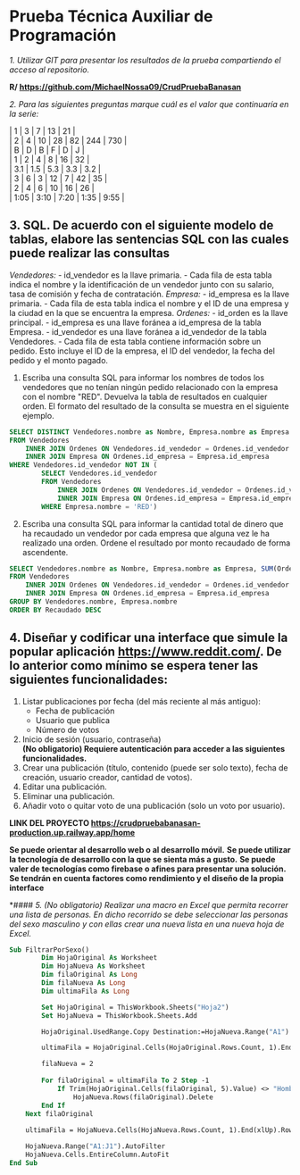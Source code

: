 # Prueba Técnica Auxiliar de Programación

*1.	Utilizar GIT para presentar los resultados de la prueba compartiendo el acceso al repositorio.*


**R/ https://github.com/MichaelNossa09/CrudPruebaBanasan**

*2.	Para las siguientes preguntas marque cuál es el valor que continuaría en la serie:*

| 1 | 3 | 7 | 13 | 21 |  
| 2 | 4 | 10 | 28 | 82 | 244 | 730 |  
| B | D | B | F | D | J |  
| 1 | 2 | 4 | 8 | 16 | 32 |  
| 3.1 | 1.5 | 5.3 | 3.3 | 3.2 |  
| 3 | 6 | 3 | 12 | 7 | 42 | 35 |  
| 2 | 4 | 6 | 10 | 16 | 26 |  
| 1:05 | 3:10 | 7:20 | 1:35 | 9:55 |   


## 3.	SQL. De acuerdo con el siguiente modelo de tablas, elabore las sentencias SQL con las cuales puede realizar las consultas 
 
*Vendedores:*
    - id_vendedor es la llave primaria. 
    - Cada fila de esta tabla indica el nombre y la identificación de un vendedor junto con su salario, tasa de comisión y fecha de contratación.
*Empresa:*
    - id_empresa es la llave primaria.
    - Cada fila de esta tabla indica el nombre y el ID de una empresa y la ciudad en la que se encuentra la empresa.
*Ordenes:*
    - id_orden es la llave principal.
    - id_empresa es una llave foránea a id_empresa de la tabla Empresa.
    - id_vendedor es una llave foránea a id_vendedor de la tabla Vendedores.
    - Cada fila de esta tabla contiene información sobre un pedido. Esto incluye el ID de la empresa, el ID del vendedor, la fecha del pedido y el monto pagado.

1. Escriba una consulta SQL para informar los nombres de todos los vendedores que no tenían ningún pedido relacionado con la empresa con el nombre "RED". Devuelva la tabla de resultados en cualquier orden. El formato del resultado de la consulta se muestra en el siguiente ejemplo.

```sql
SELECT DISTINCT Vendedores.nombre as Nombre, Empresa.nombre as Empresa
FROM Vendedores
	INNER JOIN Ordenes ON Vendedores.id_vendedor = Ordenes.id_vendedor
	INNER JOIN Empresa ON Ordenes.id_empresa = Empresa.id_empresa
WHERE Vendedores.id_vendedor NOT IN (
    	SELECT Vendedores.id_vendedor
    	FROM Vendedores
    		INNER JOIN Ordenes ON Vendedores.id_vendedor = Ordenes.id_vendedor
    		INNER JOIN Empresa ON Ordenes.id_empresa = Empresa.id_empresa
    	WHERE Empresa.nombre = 'RED')
```

2. Escriba una consulta SQL para informar la cantidad total de dinero que ha recaudado un vendedor por cada empresa que alguna vez le ha realizado una orden. Ordene el resultado por monto recaudado de forma ascendente.

```sql
SELECT Vendedores.nombre as Nombre, Empresa.nombre as Empresa, SUM(Ordenes.qty) as Recaudado
FROM Vendedores
	INNER JOIN Ordenes ON Vendedores.id_vendedor = Ordenes.id_vendedor
	INNER JOIN Empresa ON Ordenes.id_empresa = Empresa.id_empresa
GROUP BY Vendedores.nombre, Empresa.nombre
ORDER BY Recaudado DESC
```

## 4. Diseñar y codificar una interface que simule la popular aplicación https://www.reddit.com/. De lo anterior como mínimo se espera tener las siguientes funcionalidades:
1. Listar publicaciones por fecha (del más reciente al más antiguo):
    * Fecha de publicación
    * Usuario que publica
    * Número de votos  
2.	Inicio de sesión (usuario, contraseña)     
**(No obligatorio) Requiere autenticación para acceder a las siguientes funcionalidades.**  
3. Crear una publicación (título, contenido (puede ser solo texto), fecha de creación, usuario creador, cantidad de votos).  
4. Editar una publicación.  
5. Eliminar una publicación.  
6. Añadir voto o quitar voto de una publicación (solo un voto por usuario).  

**LINK DEL PROYECTO https://crudpruebabanasan-production.up.railway.app/home**

**Se puede orientar al desarrollo web o al desarrollo móvil.**
**Se puede utilizar la tecnología de desarrollo con la que se sienta más a gusto.**
**Se puede valer de tecnologías como firebase o afines para presentar una solución.**
**Se tendrán en cuenta factores como rendimiento y el diseño de la propia interface**


*#### *5.	(No obligatorio) Realizar una macro en Excel que permita recorrer una lista de personas. En dicho recorrido se debe seleccionar las personas del sexo masculino y con ellas crear una nueva lista en una nueva hoja de Excel.*

```vb
Sub FiltrarPorSexo()
        Dim HojaOriginal As Worksheet
        Dim HojaNueva As Worksheet
        Dim filaOriginal As Long
        Dim filaNueva As Long
        Dim ultimaFila As Long

        Set HojaOriginal = ThisWorkbook.Sheets("Hoja2")
        Set HojaNueva = ThisWorkbook.Sheets.Add

        HojaOriginal.UsedRange.Copy Destination:=HojaNueva.Range("A1")

        ultimaFila = HojaOriginal.Cells(HojaOriginal.Rows.Count, 1).End(xlUp).Row

        filaNueva = 2
	   
        For filaOriginal = ultimaFila To 2 Step -1
            If Trim(HojaOriginal.Cells(filaOriginal, 5).Value) <> "Hombre" Then
                HojaNueva.Rows(filaOriginal).Delete
        End If
    Next filaOriginal
	   
    ultimaFila = HojaNueva.Cells(HojaNueva.Rows.Count, 1).End(xlUp).Row

    HojaNueva.Range("A1:J1").AutoFilter
    HojaNueva.Cells.EntireColumn.AutoFit
End Sub
```


